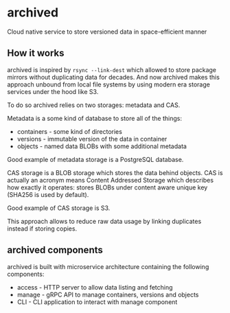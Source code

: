 # archived

Cloud native service to store versioned data in space-efficient manner

## How it works

archived is inspired by `rsync --link-dest` which allowed to store package
mirrors without duplicating data for decades. And now archived makes this
approach unbound from local file systems by using modern era storage services
under the hood like S3.

To do so archived relies on two storages: metadata and CAS.

Metadata is a some kind of database to store all of the things:

* containers - some kind of directories
* versions - immutable version of the data in container
* objects - named data BLOBs with some additional metadata

Good example of metadata storage is a PostgreSQL database.

CAS storage is a BLOB storage which stores the data behind objects.
CAS is actually an acronym means Content Addressed Storage which describes
how exactly it operates: stores BLOBs under content aware unique key (SHA256
is used by default).

Good example of CAS storage is S3.

This approach allows to reduce raw data usage by linking duplicates instead
if storing copies.

## archived components

archived is built with microservice architecture containing the following
components:

* access - HTTP server to allow data listing and fetching
* manage - gRPC API to manage containers, versions and objects
* CLI - CLI application to interact with manage component
